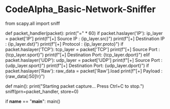 # CodeAlpha_Basic-Network-Sniffer
from scapy.all import sniff

def packet_handler(packet):
    print("=" * 60)
    if packet.haslayer('IP'):
        ip_layer = packet['IP']
        print(f"[+] Source IP      : {ip_layer.src}")
        print(f"[+] Destination IP : {ip_layer.dst}")
        print(f"[+] Protocol       : {ip_layer.proto}")
    if packet.haslayer('TCP'):
        tcp_layer = packet['TCP']
        print(f"[+] Source Port    : {tcp_layer.sport}")
        print(f"[+] Destination Port: {tcp_layer.dport}")
    elif packet.haslayer('UDP'):
        udp_layer = packet['UDP']
        print(f"[+] Source Port    : {udp_layer.sport}")
        print(f"[+] Destination Port: {udp_layer.dport}")
    if packet.haslayer('Raw'):
        raw_data = packet['Raw'].load
        print(f"[+] Payload        : {raw_data[:50]!r}")

def main():
    print("Starting packet capture... Press Ctrl+C to stop.")
    sniff(prn=packet_handler, store=0)

if __name__ == "__main__":
    main()
